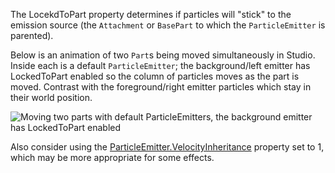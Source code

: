 The LocekdToPart property determines if particles will "stick" to the emission source (the `Attachment` or `BasePart` to which the `ParticleEmitter` is parented).

Below is an animation of two `Part`s being moved simultaneously in Studio. Inside each is a default `ParticleEmitter`; the background/left emitter has LockedToPart enabled so the column of particles moves as the part is moved. Contrast with the foreground/right emitter particles which stay in their world position.

![Moving two parts with default ParticleEmitters, the background emitter has LockedToPart enabled][1]

Also consider using the [ParticleEmitter.VelocityInheritance](https://developer.roblox.com/api-reference/property/ParticleEmitter/VelocityInheritance) property set to 1, which may be more appropriate for some effects.

[1]: https://developer.roblox.com/assets/bltdf5045209fff8b32/ParticleEmitter_LockedToPart.gif